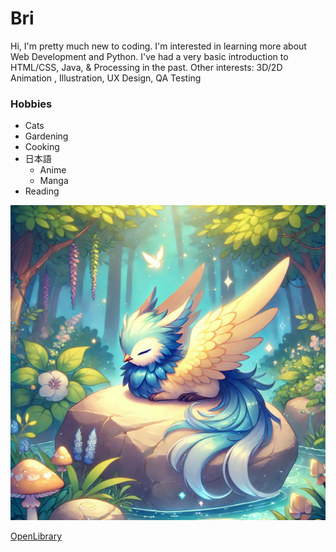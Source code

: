 # Bri 

Hi, I'm pretty much new to coding. I'm interested in learning more about Web Development and Python. I've had a very basic introduction to HTML/CSS, Java, & Processing in the past. Other interests: 3D/2D Animation , Illustration, UX Design, QA Testing 

### Hobbies

- Cats
- Gardening
- Cooking
- 日本語
    - Anime
    - Manga
- Reading

![Phoenix](AboutPage/images/Phoenix.png)

[OpenLibrary](https://openlibrary.org/)

